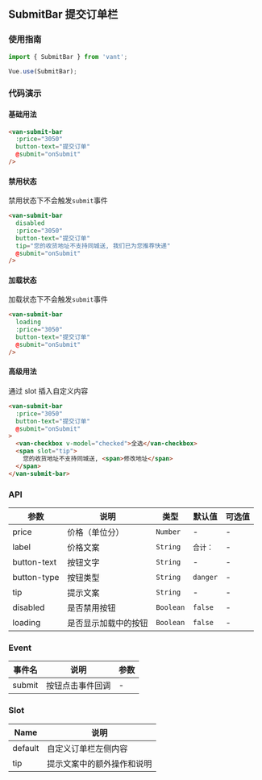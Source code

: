 ## SubmitBar 提交订单栏

### 使用指南
``` javascript
import { SubmitBar } from 'vant';

Vue.use(SubmitBar);
```

### 代码演示

#### 基础用法

```html
<van-submit-bar
  :price="3050"
  button-text="提交订单"
  @submit="onSubmit"
/>
```

#### 禁用状态
禁用状态下不会触发`submit`事件

```html
<van-submit-bar
  disabled
  :price="3050"
  button-text="提交订单"
  tip="您的收货地址不支持同城送, 我们已为您推荐快递"
  @submit="onSubmit"
/>
```

#### 加载状态
加载状态下不会触发`submit`事件

```html
<van-submit-bar
  loading
  :price="3050"
  button-text="提交订单"
  @submit="onSubmit"
/>
```

#### 高级用法
通过 slot 插入自定义内容

```html
<van-submit-bar
  :price="3050"
  button-text="提交订单"
  @submit="onSubmit"
>
  <van-checkbox v-model="checked">全选</van-checkbox>
  <span slot="tip">
    您的收货地址不支持同城送, <span>修改地址</span>
  </span>
</van-submit-bar>
```

### API

| 参数 | 说明 | 类型 | 默认值 | 可选值 |
|-----------|-----------|-----------|-------------|-------------|
| price | 价格（单位分） |  `Number` | - | - |
| label | 价格文案 |  `String` | `合计：` | - |
| button-text | 按钮文字 | `String` | - | - |
| button-type | 按钮类型 |  `String` | `danger` | - |
| tip | 提示文案 |  `String` | - | - |
| disabled | 是否禁用按钮 |  `Boolean` | `false` | - |
| loading | 是否显示加载中的按钮 |  `Boolean` | `false` | - |

### Event

| 事件名 | 说明 | 参数 |
|-----------|-----------|-----------|
| submit | 按钮点击事件回调 | - |

### Slot

| Name | 说明 |
|-----------|-----------|
| default | 自定义订单栏左侧内容 |
| tip | 提示文案中的额外操作和说明 |
